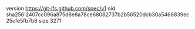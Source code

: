 version https://git-lfs.github.com/spec/v1
oid sha256:2407cc096a875d8e8a78ce68082737b2b56520dcb30a5466839ec25cfe5fb7b8
size 3271
